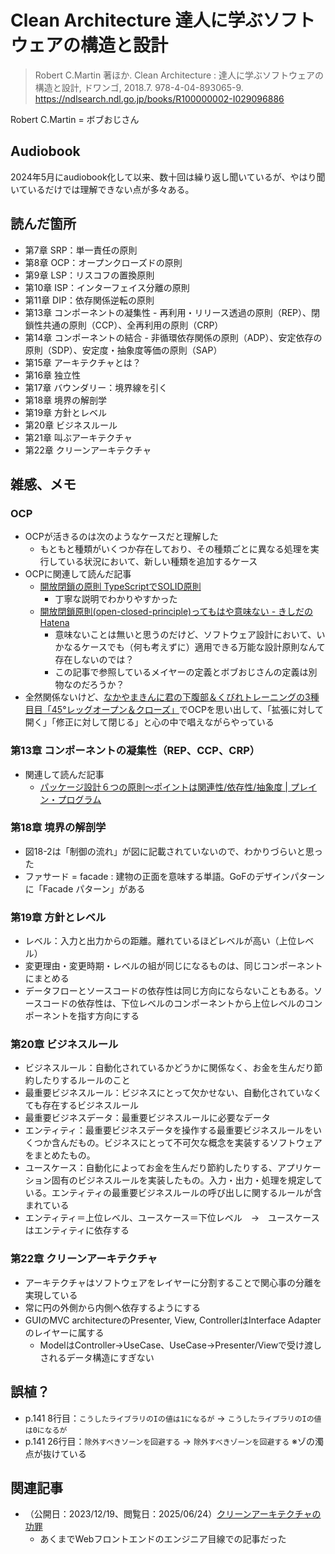 # Clean Architecture 達人に学ぶソフトウェアの構造と設計
> Robert C.Martin 著ほか. Clean Architecture : 達人に学ぶソフトウェアの構造と設計, ドワンゴ, 2018.7. 978-4-04-893065-9. https://ndlsearch.ndl.go.jp/books/R100000002-I029096886

Robert C.Martin = ボブおじさん

## Audiobook
2024年5月にaudiobook化して以来、数十回は繰り返し聞いているが、やはり聞いているだけでは理解できない点が多々ある。

## 読んだ箇所
- 第7章 SRP：単一責任の原則
- 第8章 OCP：オープンクローズドの原則
- 第9章 LSP：リスコフの置換原則
- 第10章 ISP：インターフェイス分離の原則
- 第11章 DIP：依存関係逆転の原則
- 第13章 コンポーネントの凝集性 - 再利用・リリース透過の原則（REP）、閉鎖性共通の原則（CCP）、全再利用の原則（CRP）
- 第14章 コンポーネントの結合 - 非循環依存関係の原則（ADP）、安定依存の原則（SDP）、安定度・抽象度等価の原則（SAP）
- 第15章 アーキテクチャとは？
- 第16章 独立性
- 第17章 バウンダリー：境界線を引く
- 第18章 境界の解剖学
- 第19章 方針とレベル
- 第20章 ビジネスルール
- 第21章 叫ぶアーキテクチャ
- 第22章 クリーンアーキテクチャ

## 雑感、メモ
### OCP
- OCPが活きるのは次のようなケースだと理解した
    - もともと種類がいくつか存在しており、その種類ごとに異なる処理を実行している状況において、新しい種類を追加するケース
- OCPに関連して読んだ記事
    - [開放閉鎖の原則 TypeScriptでSOLID原則](https://gntk.dev/post/20210916-learn-solid-principle-ocp/)
        - 丁寧な説明でわかりやすかった
    - [開放閉鎖原則\(open\-closed\-principle\)ってもはや意味ない \- きしだのHatena](https://nowokay.hatenablog.com/entry/2025/02/19/192438)
        - 意味ないことは無いと思うのだけど、ソフトウェア設計において、いかなるケースでも（何も考えずに）適用できる万能な設計原則なんて存在しないのでは？
        - この記事で参照しているメイヤーの定義とボブおじさんの定義は別物なのだろうか？
- 全然関係ないけど、[なかやまきんに君の下腹部＆くびれトレーニングの3種目目「45°レッグオープン＆クローズ」](https://www.youtube.com/watch?v=o5vb430_m38&t=136s)でOCPを思い出して、「拡張に対して開く」「修正に対して閉じる」と心の中で唱えながらやっている

### 第13章 コンポーネントの凝集性（REP、CCP、CRP）
- 関連して読んだ記事
    - [パッケージ設計６つの原則～ポイントは関連性/依存性/抽象度 \| プレイン・プログラム](https://plainprogram.com/package-principles/)

### 第18章 境界の解剖学
- 図18-2は「制御の流れ」が図に記載されていないので、わかりづらいと思った
- ファサード = facade : 建物の正面を意味する単語。GoFのデザインパターンに「Facade パターン」がある

### 第19章 方針とレベル
- レベル：入力と出力からの距離。離れているほどレベルが高い（上位レベル）
- 変更理由・変更時期・レベルの組が同じになるものは、同じコンポーネントにまとめる
- データフローとソースコードの依存性は同じ方向にならないこともある。ソースコードの依存性は、下位レベルのコンポーネントから上位レベルのコンポーネントを指す方向にする

### 第20章 ビジネスルール
- ビジネスルール：自動化されているかどうかに関係なく、お金を生んだり節約したりするルールのこと
- 最重要ビジネスルール：ビジネスにとって欠かせない、自動化されていなくても存在するビジネスルール
- 最重要ビジネスデータ：最重要ビジネスルールに必要なデータ
- エンティティ：最重要ビジネスデータを操作する最重要ビジネスルールをいくつか含んだもの。ビジネスにとって不可欠な概念を実装するソフトウェアをまとめたもの。
- ユースケース：自動化によってお金を生んだり節約したりする、アプリケーション固有のビジネスルールを実装したもの。入力・出力・処理を規定している。エンティティの最重要ビジネスルールの呼び出しに関するルールが含まれている
- エンティティ＝上位レベル、ユースケース＝下位レベル　→　ユースケースはエンティティに依存する

### 第22章 クリーンアーキテクチャ
- アーキテクチャはソフトウェアをレイヤーに分割することで関心事の分離を実現している
- 常に円の外側から内側へ依存するようにする
- GUIのMVC architectureのPresenter, View, ControllerはInterface Adapterのレイヤーに属する
    - ModelはController→UseCase、UseCase→Presenter/Viewで受け渡しされるデータ構造にすぎない

## 誤植？
- p.141 8行目：`こうしたライブラリのIの値は1になるが` → `こうしたライブラリのIの値は0になるが`
- p.141 26行目：`除外すべきソーンを回避する` → `除外すべきゾーンを回避する` ※ゾの濁点が抜けている

## 関連記事
- （公開日：2023/12/19、閲覧日：2025/06/24）[クリーンアーキテクチャの功罪](https://zenn.dev/adwd/articles/5d4a89262f4fc5)
    - あくまでWebフロントエンドのエンジニア目線での記事だった

